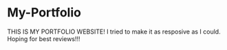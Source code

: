 # My-Portfolio
THIS IS MY PORTFOLIO WEBSITE!
I tried to make it as resposive as I could.
Hoping for best reviews!!!

